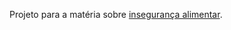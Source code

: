 Projeto para a matéria sobre [insegurança alimentar](https://www.nexojornal.com.br/grafico/2022/02/10/Quem-s%C3%A3o-as-pessoas-em-inseguran%C3%A7a-alimentar-no-Brasil).
